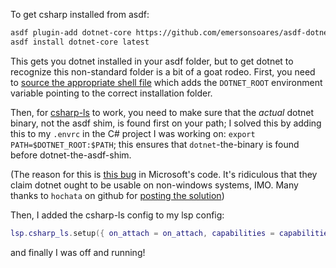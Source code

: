 To get csharp installed from asdf:

```bash
asdf plugin-add dotnet-core https://github.com/emersonsoares/asdf-dotnet-core.git
asdf install dotnet-core latest 
```

This gets you dotnet installed in your asdf folder, but to get dotnet to recognize this non-standard folder is a bit of a goat rodeo. First, you need to [source the appropriate shell file](https://github.com/hensou/asdf-dotnet/blob/78b81e4b5ea9c51fad7914ea6a593c63f28a4d11/README.md#updating-dotnet_root-and-msbuildsdkspath) which adds the `DOTNET_ROOT` environment variable pointing to the correct installation folder.

Then, for [csharp-ls](https://github.com/razzmatazz/csharp-language-server/) to work, you need to make sure that the _actual_ dotnet binary, not the asdf shim, is found first on your path; I solved this by adding this to my `.envrc` in the C# project I was working on: `export PATH=$DOTNET_ROOT:$PATH`; this ensures that `dotnet`-the-binary is found before dotnet-the-asdf-shim.

(The reason for this is [this bug](https://github.com/microsoft/MSBuildLocator/issues/210) in Microsoft's code. It's ridiculous that they claim dotnet ought to be usable on non-windows systems, IMO. Many thanks to `hochata` on github for [posting the solution](https://github.com/razzmatazz/csharp-language-server/issues/82#issuecomment-1502608323))

Then, I added the csharp-ls config to my lsp config:

```lua
lsp.csharp_ls.setup({ on_attach = on_attach, capabilities = capabilities })
```

and finally I was off and running!